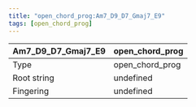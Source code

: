 ```yaml
---
title: "open_chord_prog:Am7_D9_D7_Gmaj7_E9"
tags: [open_chord_prog]
---
```


|Am7_D9_D7_Gmaj7_E9|open_chord_prog|
|---|---|
|Type|open_chord_prog|
|Root string|undefined|
|Fingering|undefined|

